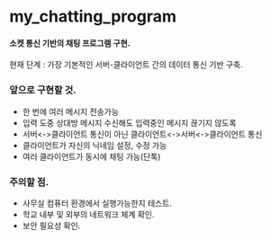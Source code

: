# my_chatting_program

#### 소켓 통신 기반의 채팅 프로그램 구현.


현재 단계 : 가장 기본적인 서버-클라이언트 간의 데이터 통신 기반 구축.


### 앞으로 구현할 것.

- 한 번에 여러 메시지 전송가능
- 입력 도중 상대방 메시지 수신해도 입력중인 메시지 끊기지 않도록
- 서버<->클라이언트 통신이 아닌 클라이언트<->서버<->클라이언트 통신
- 클라이언트가 자신의 닉네임 설정, 수정 가능
- 여러 클라이언트가 동시에 채팅 가능(단톡)

### 주의할 점.

- 사무실 컴퓨터 환경에서 실행가능한지 테스트.
- 학교 내부 및 외부의 네트워크 체계 확인.
- 보안 필요성 확인.
